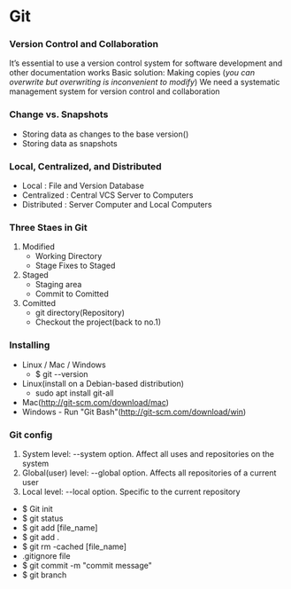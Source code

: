 # Git
### Version Control and Collaboration
It’s essential to use a version control system for software development and other documentation works
Basic solution: Making copies
(*you can overwrite but overwriting is inconvenient to modify*)
We need a systematic management system for version control and collaboration

### Change vs. Snapshots
- Storing data as changes to the base version()
- Storing data as snapshots

### Local, Centralized, and Distributed
- Local : File and Version Database
- Centralized : Central VCS Server to Computers
- Distributed : Server Computer and Local Computers

### Three Staes in Git
1. Modified
    - Working Directory
    - Stage Fixes to Staged
1. Staged
    - Staging area
    - Commit to Comitted
1. Comitted
    - git directory(Repository)
    - Checkout the project(back to no.1)

### Installing
- Linux / Mac / Windows
    - $ git --version
- Linux(install on a Debian-based distribution)
    - sudo apt install git-all
- Mac(<http://git-scm.com/download/mac>)
- Windows - Run "Git Bash"(<http://git-scm.com/download/win>)

### Git config
1. System level: --system option. Affect all uses and repositories on the system
1. Global(user) level: --global option. Affects all repositories of a current user
1. Local level: --local option. Specific to the current repository

- $ Git init
- $ git status
- $ git add [file_name]
- $ git add . 
- $ git rm -cached [file_name]
- .gitignore file
- $ git commit -m "commit message"
- $ git branch